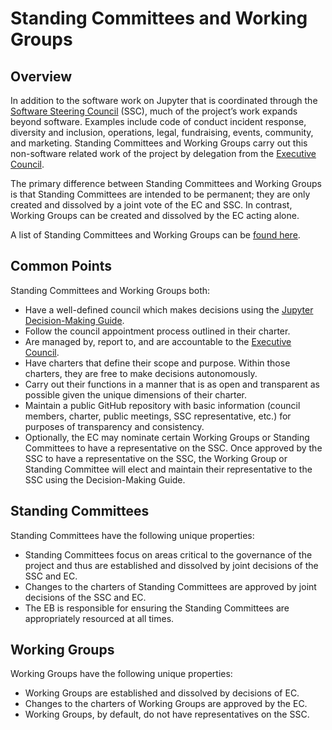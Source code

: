 # Standing Committees and Working Groups

## Overview

In addition to the software work on Jupyter that is coordinated through the [Software Steering Council](software_steering_council.md) (SSC), much of the project’s work expands beyond software. Examples include code of conduct incident response, diversity and inclusion, operations, legal, fundraising, events, community, and marketing. Standing Committees and Working Groups carry out this non-software related work of the project by delegation from the [Executive Council](executive_council).

The primary difference between Standing Committees and Working Groups is that Standing Committees are intended to be permanent; they are only created and dissolved by a joint vote of the EC and SSC. In contrast, Working Groups can be created and dissolved by the EC acting alone.

A list of Standing Committees and Working Groups can be [found here](list_of_standing_committees_and_working_groups.md).

## Common Points

Standing Committees and Working Groups both:

- Have a well-defined council which makes decisions using the [Jupyter Decision-Making Guide](decision_making.md).
- Follow the council appointment process outlined in their charter.
- Are managed by, report to, and are accountable to the [Executive Council](executive_council).
- Have charters that define their scope and purpose. Within those charters, they are free to make decisions autonomously.
- Carry out their functions in a manner that is as open and transparent as possible given the unique dimensions of their charter.
- Maintain a public GitHub repository with basic information (council members, charter, public meetings, SSC representative, etc.) for purposes of transparency and consistency.
- Optionally, the EC may nominate certain Working Groups or Standing Committees to have a representative on the SSC. Once approved by the SSC to have a representative on the SSC, the Working Group or Standing Committee will elect and maintain their representative to the SSC using the Decision-Making Guide.

## Standing Committees

Standing Committees have the following unique properties:

- Standing Committees focus on areas critical to the governance of the project and thus are established and dissolved by joint decisions of the SSC and EC.
- Changes to the charters of Standing Committees are approved by joint decisions of the SSC and EC.
- The EB is responsible for ensuring the Standing Committees are appropriately resourced at all times.

## Working Groups

Working Groups have the following unique properties:

- Working Groups are established and dissolved by decisions of EC.
- Changes to the charters of Working Groups are approved by the EC.
- Working Groups, by default, do not have representatives on the SSC.
